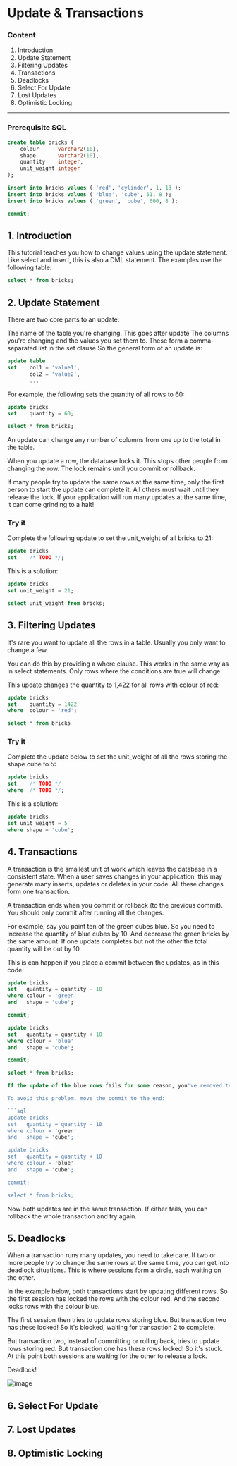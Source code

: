 # Update & Transactions

### Content

1. Introduction
2. Update Statement
3. Filtering Updates
4. Transactions
5. Deadlocks
6. Select For Update
7. Lost Updates
8. Optimistic Locking

-----------------------------------------------------------------------------------------------------------------------
### Prerequisite SQL
```sql
create table bricks (
    colour      varchar2(10),
    shape       varchar2(10),
    quantity    integer,
    unit_weight integer
);

insert into bricks values ( 'red', 'cylinder', 1, 13 );
insert into bricks values ( 'blue', 'cube', 51, 8 );
insert into bricks values ( 'green', 'cube', 600, 8 );

commit;
```

## 1. Introduction
This tutorial teaches you how to change values using the update statement. Like select and insert, this is also a DML statement. The examples use the following table:
```sql
select * from bricks;
```

## 2. Update Statement
There are two core parts to an update:

The name of the table you're changing. This goes after update
The columns you're changing and the values you set them to. These form a comma-separated list in the set clause
So the general form of an update is:

```sql
update table
set    col1 = 'value1',
       col2 = 'value2',
       ...
```

For example, the following sets the quantity of all rows to 60:
```sql
update bricks
set    quantity = 60;

select * from bricks;
```

An update can change any number of columns from one up to the total in the table.

When you update a row, the database locks it. This stops other people from changing the row. The lock remains until you commit or rollback.

If many people try to update the same rows at the same time, only the first person to start the update can complete it. All others must wait until they release the lock. If your application will run many updates at the same time, it can come grinding to a halt!

### Try it
Complete the following update to set the unit_weight of all bricks to 21:

```sql
update bricks
set    /* TODO */;
```

This is a solution:
```sql
update bricks
set unit_weight = 21;

select unit_weight from bricks;
```

## 3. Filtering Updates
It's rare you want to update all the rows in a table. Usually you only want to change a few.

You can do this by providing a where clause. This works in the same way as in select statements. Only rows where the conditions are true will change.

This update changes the quantity to 1,422 for all rows with colour of red:

```sql
update bricks
set    quantity = 1422
where  colour = 'red';

select * from bricks
```
### Try it

Complete the update below to set the unit_weight of all the rows storing the shape cube to 5:

```sql
update bricks
set    /* TODO */
where  /* TODO */;
```

This is a solution:
```sql
update bricks
set unit_weight = 5
where shape = 'cube';
```

## 4. Transactions
A transaction is the smallest unit of work which leaves the database in a consistent state. When a user saves changes in your application, this may generate many inserts, updates or deletes in your code. All these changes form one transaction.

A transaction ends when you commit or rollback (to the previous commit). You should only commit after running all the changes.

For example, say you paint ten of the green cubes blue. So you need to increase the quantity of blue cubes by 10. And decrease the green bricks by the same amount. If one update completes but not the other the total quantity will be out by 10.

This is can happen if you place a commit between the updates, as in this code:

```sql
update bricks
set   quantity = quantity - 10
where colour = 'green'
and   shape = 'cube';

commit;

update bricks
set   quantity = quantity + 10
where colour = 'blue'
and   shape = 'cube';

commit;

select * from bricks;

If the update of the blue rows fails for some reason, you've removed ten green cubes, but not added ten blue. So these bricks are "missing". Resolving this in code is hard. To fix the error, it's likely you'll need to run a one-off update.

To avoid this problem, move the commit to the end:

```sql
update bricks
set   quantity = quantity - 10
where colour = 'green'
and   shape = 'cube';

update bricks
set   quantity = quantity + 10
where colour = 'blue'
and   shape = 'cube';

commit;

select * from bricks;
```
Now both updates are in the same transaction. If either fails, you can rollback the whole transaction and try again.


## 5. Deadlocks
When a transaction runs many updates, you need to take care. If two or more people try to change the same rows at the same time, you can get into deadlock situations. This is where sessions form a circle, each waiting on the other.

In the example below, both transactions start by updating different rows. So the first session has locked the rows with the colour red. And the second locks rows with the colour blue.

The first session then tries to update rows storing blue. But transaction two has these locked! So it's blocked, waiting for transaction 2 to complete.

But transaction two, instead of committing or rolling back, tries to update rows storing red. But transaction one has these rows locked! So it's stuck. At this point both sessions are waiting for the other to release a lock.

Deadlock!

![image](https://github.com/user-attachments/assets/550cc8ac-bee7-4659-8aa9-aa295b5462a0)


## 6. Select For Update
## 7. Lost Updates
## 8. Optimistic Locking

```sql
```
